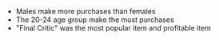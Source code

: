 * Males make more purchases than females
* The 20-24 age group make the most purchases
* "Final Critic" was the most popular item and profitable item